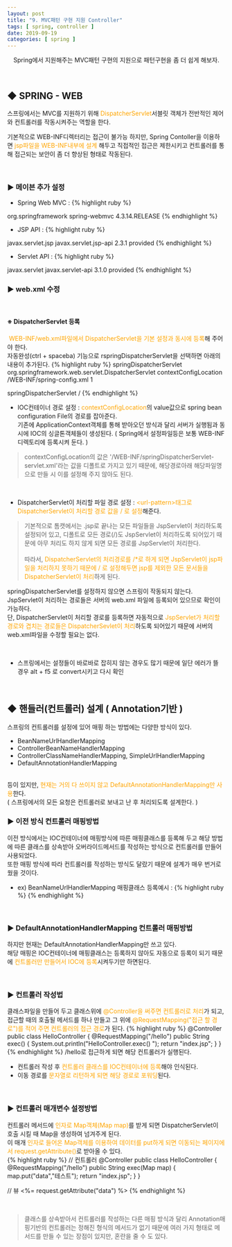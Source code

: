 ```yaml
---
layout: post
title: "9. MVC패턴 구현 지원 Controller"
tags: [ spring, controller ]
date: 2019-09-19
categories: [ spring ]
---
```


<p align="center">
    Spring에서 지원해주는 MVC패턴 구현의 지원으로 패턴구현을 좀 더 쉽게 해보자.
</p><br/>

## ◆ SPRING - WEB
스프링에서는 MVC를 지원하기 위해 <font color="orange">DispatcherServlet</font>서블릿 객체가 전반적인 제어와 컨트롤러를 작동시켜주는 역할을 한다.

기본적으로 WEB-INF디렉터리는 접근이 불가능 하지만, Spring Contoller을 이용하면 <font color="orange">jsp파일을 WEB-INF내부에 설계</font> 해두고 직접적인 접근은 제한시키고 컨트롤러를 통해 접근되는 보안이 좀 더 향상된 형태로 작동된다.

<br/>

### ▶ 메이븐 추가 설정
- Spring Web MVC
: {% highlight ruby %}
<!-- https://mvnrepository.com/artifact/org.springframework/spring-webmvc -->
<dependency>
<groupId>org.springframework</groupId>
<artifactId>spring-webmvc</artifactId>
<version>4.3.14.RELEASE</version>
</dependency>
{% endhighlight %}

- JSP API
: {% highlight ruby %}
<!-- https://mvnrepository.com/artifact/javax.servlet.jsp/javax.servlet.jsp-api -->
<dependency>
<groupId>javax.servlet.jsp</groupId>
<artifactId>javax.servlet.jsp-api</artifactId>
<version>2.3.1</version>
<scope>provided</scope>
</dependency>
{% endhighlight %}

- Servlet API
: {% highlight ruby %}
<!-- https://mvnrepository.com/artifact/javax.servlet/javax.servlet-api -->
<dependency>
<groupId>javax.servlet</groupId>
<artifactId>javax.servlet-api</artifactId>
<version>3.1.0</version>
<scope>provided</scope>
</dependency>
{% endhighlight %}

<br/>

### ▶ web.xml 수정

<br/>

#### ※ DispatcherServlet 등록  
&nbsp;<font color="orange">WEB-INF/web.xml파일에서 DispatcherServlet을 기본 설정과 동시에 등록</font>해 주어야 한다.<br/>
자동완성(ctrl + spaceba) 기능으로 rspringDispatcherServlet을 선택하면 아래의 내용이 추가된다.
{% highlight ruby %}
<servlet>
    <servlet-name>springDispatcherServlet</servlet-name>
    <servlet-class>org.springframework.web.servlet.DispatcherServlet</servlet-class>
    <init-param>
        <param-name>contextConfigLocation</param-name>
        <param-value>/WEB-INF/spring-config.xml</param-value>
    </init-param>
    <load-on-startup>1</load-on-startup>
</servlet>

<servlet-mapping>
    <servlet-name>springDispatcherServlet</servlet-name>
    <url-pattern>/</url-pattern>
</servlet-mapping>
{% endhighlight %}

- IOC컨테이너 경로 설정 
: <font color="orange">contextConfigLocation</font>의 value값으로 spring bean configuration File의 경로를 잡아준다.<br/>
기존에 ApplicationContext객체를 통해 받아오던 방식과 달리 서버가 실행됨과 동시에 IOC의 싱글톤객체들이 생성된다.
( Spring에서 설정파일등은 보통 WEB-INF디렉토리에 등록시켜 둔다. )

> contextConfigLocation의 값은 '/WEB-INF/springDispatcherServlet-servlet.xml'라는 값을 디폴트로 가지고 있기 때문에, 해당경로아래 해당파일명으로 만들 시 이를 설정해 주지 않아도 된다.

<br/>

- DispatcherServlet이 처리할 파일 경로 설정 
: <font color="orange">&lt;url-pattern>태그로 DispatcherServlet이 처리할 경로 값을 / 로 설정</font>해준다.<br/>

> 기본적으로 톰캣에서는 .jsp로 끝나는 모든 파일들을 JspServlet이 처리하도록 설정되어 있고, 디폴트로 모든 경로(/)도 JspServlet이 처리하도록 되어있기 때문에 아무 처리도 하지 않게 되면 모든 경로를 JspServlet이 처리한다.<br/>
<br/>따라서, <font color="orange">DispatcherServlet의 처리경로를 /*로 하게 되면 JspServlet이 jsp파일을 처리하지 못하기 때문에 / 로 설정해두면 jsp를 제외한 모든 문서들을 DispatcherServlet이 처리</font>하게 된다. 

springDispatcherServlet를 설정하지 않으면 스프링이 작동되지 않는다.<br/>
JspServlet이 처리하는 경로들은 서버의 web.xml 파일에 등록되어 있으므로 확인이 가능하다. <br/>단, DispatcherServlet이 처리할 경로를 등록하면 자동적으로 <font color="orange">JspServlet가 처리할 경로와 겹치는 경로들은 DispatcherSevlet이 처리</font>하도록 되어있기 때문에 서버의 web.xml파일을 수정할 필요는 없다.

<br/>

- 스프링에서는 설정들이 바로바로 잡히지 않는 경우도 많기 때문에 일단 에러가 뜰 경우 alt + f5 로 convert시키고 다시 확인

<br/>

## ◆ 핸들러(컨트롤러) 설계 ( Annotation기반 )
스프링의 컨트롤러를 설정에 있어 매핑 하는 방법에는 다양한 방식이 있다.
- BeanNameUrlHandlerMapping 
- ControllerBeanNameHandlerMapping 
- ControllerClassNameHandlerMapping, SimpleUrlHandlerMapping
- DefaultAnnotationHandlerMapping
<br/>
등이 있지만, <font color="orange">현재는 거의 다 쓰이지 않고 DefaultAnnotationHandlerMapping만 사용</font>한다.<br/>
( 스프링에서의 모든 요청은 컨트롤러로 보내고 난 후 처리되도록 설계한다. )

<br/>

### ▶ 이전 방식 컨트롤러 매핑방법
이전 방식에서는 IOC컨테이너에 매핑방식에 따른 매핑클래스를 등록해 두고 해당 방법에 따른 클래스를 상속받아 오버라이드메서드를 작성하는 방식으로 컨트롤러를 만들어 사용되었다.<br/>
또한 매핑 방식에 따라 컨트롤러를 작성하는 방식도 달랐기 때문에 설계가 매우 번거로웠을 것이다.

- ex) BeanNameUrlHandlerMapping 매핑클래스 등록예시
: {% highlight ruby %}
<bean 
class="org.springframework.web.servlet.handler.BeanNameUrlHandlerMapping"/>
{% endhighlight %}

<br/>

### ▶ DefaultAnnotationHandlerMapping 컨트롤러 매핑방법
하지만 현재는 DefaultAnnotationHandlerMapping만 쓰고 있다.<br/>
해당 매핑은 IOC컨테이너에 매핑클래스는 등록하지 않아도 자동으로 등록이 되기 때문에 <font color="orange">컨트롤러만 만들어서 IOC에 등록</font>시켜두기만 하면된다.

<br/>

### ▶ 컨트롤러 작성법
클래스파일을 만들어 두고 클래스위에 <font color="orange">@Controller을 써주면 컨트롤러로 처리</font>가 되고,<br/>
접근할 때의 호출될 메서드를 하나 만들고 그 위에 <font color="orange">@RequestMapping("접근 할 경로")를 적어 주면 컨트롤러의 접근 경로</font>가 된다.
{% highlight ruby %}
@Controller
public class HelloController {
    @RequestMapping("/hello")
    public String exec() {
        System.out.println("HelloController.exec() ");
        return "index.jsp";
    }
}
{% endhighlight %}
/hello로 접근하게 되면 해당 컨트롤러가 실행된다.

- 컨트롤러 작성 후 <font color="orange">컨트롤러 클래스를 IOC컨테이너에 등록</font>해야 인식된다.
- 이동 경로를 <font color="orange">문자열로 리턴하게 되면 해당 경로로 포워딩</font>된다.

<br/>

### ▶ 컨트롤러 매개변수 설정방법
컨트롤러 메서드에 <font color="orange">인자로 Map객체(Map map)</font>를 받게 되면 DispatcherServlet이 호출 시킬 때 Map을 생성하여 넘겨주게 된다.<br/>
이 매개 <font color="orange">인자로 들어온 Map객체를 이용하여 데이터를 put하게 되면 이동되는 페이지에서 request.getAttribute()</font>로 받아올 수 있다.<br/>
{% highlight ruby %}
// 컨트롤러
@Controller
public class HelloController {
    @RequestMapping("/hello")
    public String exec(Map map) {
        map.put("data","테스트");
        return "index.jsp";
    }
}

// 뷰
<%= request.getAttribute("data") %>
{% endhighlight %}

<br/>

> 클래스를 상속받아서 컨트롤러를 작성하는 다른 매핑 방식과 달리 Annotation매핑기반의 컨트롤러는 정해진 형식의 메서드가 없기 때문에 여러 가지 형태로 메서드를 만들 수 있는 장점이 있지만, 혼란을 줄 수 도 있다.



<br/>